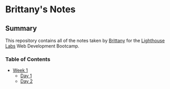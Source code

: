 # Brittany's Notes
## Summary 

This repository contains all of the notes taken by [Brittany](https://github.com/brittanyshelley) for the [Lighthouse Labs](https://www.lighthouselabs.ca/) Web Development Bootcamp.
### Table of Contents
* [Week 1](/Week_1)
  * [Day 1](/Week_1/Day_1)
  * [Day 2](Week_1/Day_2/)
